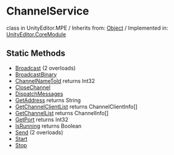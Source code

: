 # ChannelService
class in UnityEditor.MPE
 / Inherits from: <a href="https://docs.unity3d.com/6000.1/Documentation/ScriptReference/Object.html">Object</a> / Implemented in: <a href="https://docs.unity3d.com/6000.1/Documentation/ScriptReference/UnityEditor.CoreModule.html">UnityEditor.CoreModule</a>

## Static Methods
- <a href="https://docs.unity3d.com/6000.1/Documentation/ScriptReference/ChannelService.Broadcast.html">Broadcast</a> (2 overloads)
- <a href="https://docs.unity3d.com/6000.1/Documentation/ScriptReference/ChannelService.BroadcastBinary.html">BroadcastBinary</a>
- <a href="https://docs.unity3d.com/6000.1/Documentation/ScriptReference/ChannelService.ChannelNameToId.html">ChannelNameToId</a> returns Int32
- <a href="https://docs.unity3d.com/6000.1/Documentation/ScriptReference/ChannelService.CloseChannel.html">CloseChannel</a>
- <a href="https://docs.unity3d.com/6000.1/Documentation/ScriptReference/ChannelService.DispatchMessages.html">DispatchMessages</a>
- <a href="https://docs.unity3d.com/6000.1/Documentation/ScriptReference/ChannelService.GetAddress.html">GetAddress</a> returns String
- <a href="https://docs.unity3d.com/6000.1/Documentation/ScriptReference/ChannelService.GetChannelClientList.html">GetChannelClientList</a> returns ChannelClientInfo[]
- <a href="https://docs.unity3d.com/6000.1/Documentation/ScriptReference/ChannelService.GetChannelList.html">GetChannelList</a> returns ChannelInfo[]
- <a href="https://docs.unity3d.com/6000.1/Documentation/ScriptReference/ChannelService.GetPort.html">GetPort</a> returns Int32
- <a href="https://docs.unity3d.com/6000.1/Documentation/ScriptReference/ChannelService.IsRunning.html">IsRunning</a> returns Boolean
- <a href="https://docs.unity3d.com/6000.1/Documentation/ScriptReference/ChannelService.Send.html">Send</a> (2 overloads)
- <a href="https://docs.unity3d.com/6000.1/Documentation/ScriptReference/ChannelService.Start.html">Start</a>
- <a href="https://docs.unity3d.com/6000.1/Documentation/ScriptReference/ChannelService.Stop.html">Stop</a>
